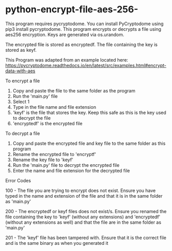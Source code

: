 # python-encrypt-file-aes-256-
This program requires pycryptodome.
You can install PyCryptodome using pip3 install pycryptodome.
This program encrypts or decrypts a file using aes256 encryption.
Keys are generated via os.urandom.

The encrypted file is stored as encryptedf.
The file containing the key is stored as keyf.

This Program was adapted from an example located here: https://pycryptodome.readthedocs.io/en/latest/src/examples.html#encrypt-data-with-aes

To encrypt a file
1. Copy and paste the file to the same folder as the program
2. Run the 'main.py' file
3. Select 1
4. Type in the file name and file extension
5. 'keyf' is the file that stores the key. Keep this safe as this is the key used to decrypt the file
6. 'encryptedf' is the encrypted file

To decrypt a file
1. Copy and paste the encrypted file and key file to the same folder as this program
2. Rename the encrypted file to 'encryptf'
3. Rename the key file to 'keyf'
4. Run the 'main.py' file to decrypt the encrypted file
5. Enter the name and file extension for the decrypted file 

Error Codes

100 - The file you are trying to encrypt does not exist. Ensure you have typed in the name and extension of the file and that it is in the same folder as 'main.py'

200 - The encryptedf or keyf files does not exist/s. Ensure you renamed the file containing the key to 'keyf' (without any extensions) and 'encryptedf' (without any extensions as well) and that the file are in the same folder as 'main.py'

201 - The 'keyf' file has been tampered with. Ensure that it is the correct file and is the same binary as when you generated it
